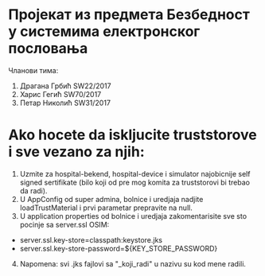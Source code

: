 # Пројекат из предмета Безбедност у системима електронског пословања

Чланови тима:
1. Драгана Грбић SW22/2017
2. Харис Гегић SW70/2017
3. Петар Николић SW31/2017

# Ako hocete da iskljucite truststorove i sve vezano za njih:
1. Uzmite za hospital-bekend, hospital-device i simulator najobicnije self signed sertifikate (bilo koji od pre mog komita za truststorovi bi trebao da radi).
2. U AppConfig od super admina, bolnice i uredjaja nadjite loadTrustMaterial i prvi parametar prepravite na null.
3. U application properties od bolnice i uredjaja zakomentarisite sve sto pocinje sa server.ssl OSIM:
- server.ssl.key-store=classpath:keystore.jks
- server.ssl.key-store-password=${KEY_STORE_PASSWORD}
4. Napomena: svi .jks fajlovi sa "\_koji_radi" u nazivu su kod mene radili.
